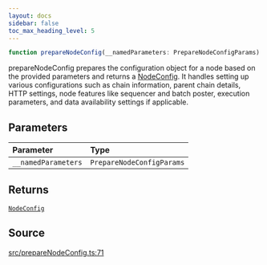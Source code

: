 ```yaml
---
layout: docs
sidebar: false
toc_max_heading_level: 5
---
```


```ts
function prepareNodeConfig(__namedParameters: PrepareNodeConfigParams): NodeConfig
```

prepareNodeConfig prepares the configuration object for a node based on the
provided parameters and returns a [NodeConfig](../../types/NodeConfig.generated/type-aliases/NodeConfig.md). It handles setting up
various configurations such as chain information, parent chain details, HTTP
settings, node features like sequencer and batch poster, execution
parameters, and data availability settings if applicable.

## Parameters

| Parameter | Type |
| :------ | :------ |
| `__namedParameters` | `PrepareNodeConfigParams` |

## Returns

[`NodeConfig`](../../types/NodeConfig.generated/type-aliases/NodeConfig.md)

## Source

[src/prepareNodeConfig.ts:71](https://github.com/OffchainLabs/arbitrum-orbit-sdk/blob/cfcbd32d6879cf7817a33b24f062a0fd879ea257/src/prepareNodeConfig.ts#L71)
